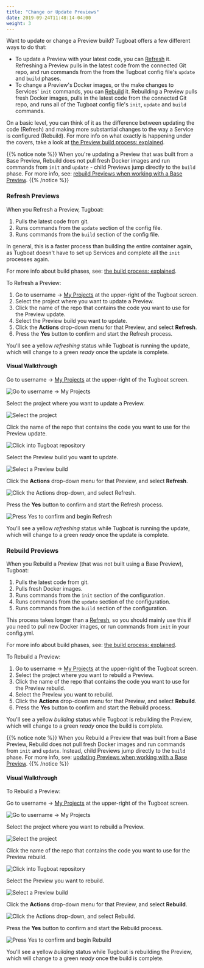 ```yaml
---
title: "Change or Update Previews"
date: 2019-09-24T11:48:14-04:00
weight: 3
---
```


Want to update or change a Preview build? Tugboat offers a few different ways to
do that:

- To update a Preview with your latest code, you can
  [Refresh](#refresh-previews) it. Refreshing a Preview pulls in the latest code
  from the connected Git repo, and run commands from the from the Tugboat config
  file's `update` and `build` phases.
- To change a Preview's Docker images, or the make changes to Services' `init`
  commands, you can [Rebuild](#rebuild-previews) it. Rebuilding a Preview pulls
  fresh Docker images, pulls in the latest code from the connected Git repo, and
  runs all of the Tugboat config file's `init`, `update` and `build` commands.

On a basic level, you can think of it as the difference between updating the
code (Refresh) and making more substantial changes to the way a Service is
configured (Rebuild). For more info on what exactly is happening under the
covers, take a look at
[the Preview build process: explained](../how-previews-work/index.md#the-build-process-explained).

{{% notice note %}} When you're updating a Preview that was built from a Base
Preview, Rebuild does not pull fresh Docker images and run commands from `init`
and `update` - child Previews jump directly to the `build` phase. For more info,
see:
[rebuild Previews when working with a Base Preview](../work-with-base-previews/index.md#building-and-rebuilding-previews-when-youre-using-a-base-preview).
{{% /notice %}}

### Refresh Previews

When you Refresh a Preview, Tugboat:

1. Pulls the latest code from git.
2. Runs commands from the `update` section of the config file.
3. Runs commands from the `build` section of the config file.

In general, this is a faster process than building the entire container again,
as Tugboat doesn't have to set up Services and complete all the `init` processes
again.

For more info about build phases, see:
[the build process: explained](../how-previews-work/index.md#the-build-process-explained).

To Refresh a Preview:

1. Go to username -> [My Projects](https://dashboard.tugboat.qa/projects) at the
   upper-right of the Tugboat screen.
2. Select the project where you want to update a Preview.
3. Click the name of the repo that contains the code you want to use for the
   Preview update.
4. Select the Preview build you want to update.
5. Click the **Actions** drop-down menu for that Preview, and select
   **Refresh**.
6. Press the **Yes** button to confirm and start the Refresh process.

You'll see a yellow _refreshing_ status while Tugboat is running the update,
which will change to a green _ready_ once the update is complete.

#### Visual Walkthrough

Go to username -> [My Projects](https://dashboard.tugboat.qa/projects) at the
upper-right of the Tugboat screen.

![Go to username -> My Projects](/_images/go-to-user-my-projects.png)

Select the project where you want to update a Preview.

![Select the project](/_images/select-a-project.png)

Click the name of the repo that contains the code you want to use for the
Preview update.

![Click into Tugboat repository](/_images/click-into-tugboat-repository.png)

Select the Preview build you want to update.

![Select a Preview build](/_images/select-a-preview.png)

Click the **Actions** drop-down menu for that Preview, and select **Refresh**.

![Click the Actions drop-down, and select Refresh.](/_images/preview-action-refresh.png)

Press the **Yes** button to confirm and start the Refresh process.

![Press Yes to confirm and begin Refresh](/_images/preview-action-confirm-refresh.png)

You'll see a yellow _refreshing_ status while Tugboat is running the update,
which will change to a green _ready_ once the update is complete.

### Rebuild Previews

When you Rebuild a Preview (that was not built using a Base Preview), Tugboat:

1. Pulls the latest code from git.
2. Pulls fresh Docker images.
3. Runs commands from the `init` section of the configuration.
4. Runs commands from the `update` section of the configuration.
5. Runs commands from the `build` section of the configuration.

This process takes longer than a [Refresh](#refresh-previews), so you should
mainly use this if you need to pull new Docker images, or run commands from
`init` in your config.yml.

For more info about build phases, see:
[the build process: explained](../how-previews-work/index.md#the-build-process-explained).

To Rebuild a Preview:

1. Go to username -> [My Projects](https://dashboard.tugboat.qa/projects) at the
   upper-right of the Tugboat screen.
2. Select the project where you want to rebuild a Preview.
3. Click the name of the repo that contains the code you want to use for the
   Preview rebuild.
4. Select the Preview you want to rebuild.
5. Click the **Actions** drop-down menu for that Preview, and select
   **Rebuild**.
6. Press the **Yes** button to confirm and start the Rebuild process.

You'll see a yellow _building_ status while Tugboat is rebuilding the Preview,
which will change to a green _ready_ once the build is complete.

{{% notice note %}} When you Rebuild a Preview that was built from a Base
Preview, Rebuild does not pull fresh Docker images and run commands from `init`
and `update`. Instead, child Previews jump directly to the `build` phase. For
more info, see:
[updating Previews when working with a Base Preview](../work-with-base-previews/index.md#building-and-rebuilding-previews-when-youre-using-a-base-preview).
{{% /notice %}}

#### Visual Walkthrough

To Rebuild a Preview:

Go to username -> [My Projects](https://dashboard.tugboat.qa/projects) at the
upper-right of the Tugboat screen.

![Go to username -> My Projects](/_images/go-to-user-my-projects.png)

Select the project where you want to rebuild a Preview.

![Select the project](/_images/select-a-project.png)

Click the name of the repo that contains the code you want to use for the
Preview rebuild.

![Click into Tugboat repository](/_images/click-into-tugboat-repository.png)

Select the Preview you want to rebuild.

![Select a Preview build](/_images/select-a-preview.png)

Click the **Actions** drop-down menu for that Preview, and select **Rebuild**.

![Click the Actions drop-down, and select Rebuild.](/_images/preview-action-rebuild.png)

Press the **Yes** button to confirm and start the Rebuild process.

![Press Yes to confirm and begin Rebuild](/_images/preview-action-confirm-rebuild.png)

You'll see a yellow _building_ status while Tugboat is rebuilding the Preview,
which will change to a green _ready_ once the build is complete.
